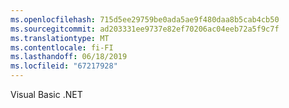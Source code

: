 ```yaml
---
ms.openlocfilehash: 715d5ee29759be0ada5ae9f480daa8b5cab4cb50
ms.sourcegitcommit: ad203331ee9737e82ef70206ac04eeb72a5f9c7f
ms.translationtype: MT
ms.contentlocale: fi-FI
ms.lasthandoff: 06/18/2019
ms.locfileid: "67217928"
---
```

Visual Basic .NET